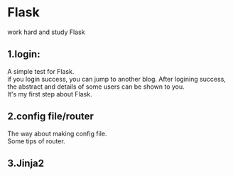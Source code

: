 # Flask
work hard and study Flask

## 1.login:
A simple test for Flask.<br>
if you login success, you can jump to another blog. After logining success, the abstract and details of some users can be shown to you.<br>
It's my first step about Flask.<br>
## 2.config file/router
The way about making config file.<br>
Some tips of router.
## 3.Jinja2
